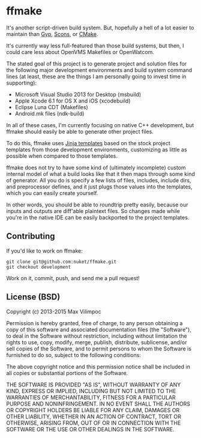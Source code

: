 # ffmake

It's another script-driven build system. But, hopefully a hell of a 
lot easier to maintain than [Gyp](https://code.google.com/p/gyp/), [Scons](http://www.scons.org/), or [CMake](http://www.cmake.org/).

It's currently way less full-featured than those build systems, but then, 
I could care less about OpenVMS Makefiles or OpenWatcom.

The stated goal of this project is to generate project and solution
files for the following major development environments and build
system command lines (at least, these are the things I am personally
going to invest time in supporting):

- Microsoft Visual Studio 2013 for Desktop (msbuild)
- Apple Xcode 6.1 for OS X and iOS (xcodebuild)
- Eclipse Luna CDT (Makefiles)
- Android.mk files (ndk-build)

In all of these cases, I'm currently focusing on native C++ development,
but ffmake should easily be able to generate other project files.

To do this, ffmake uses [Jinja templates](http://jinja.pocoo.org/) based on the stock project
templates from those development environments, customizing as little as possible when compared to those 
templates. 

ffmake does not try to have some kind of (ultimately 
incomplete) custom internal model of what a build looks like that it then 
maps through some kind of generator. All you do is specify a few lists of
files, includes, include dirs, and preprocessor defines, and it just 
plugs those values into the templates, which you can easily create 
yourself.

In other words, you should be able to roundtrip pretty easily, because
our inputs and outputs are diff'able plaintext files. So changes made
while you're in the native IDE can be easily backported to the project 
templates.

## Contributing

If you'd like to work on ffmake:

    git clone git@github.com:nuket/ffmake.git
    git checkout development

Work on it, commit, push, and send me a pull request!

## License (BSD)

Copyright (c) 2013-2015 Max Vilimpoc

Permission is hereby granted, free of charge, to any person obtaining 
a copy of this software and associated documentation files (the "Software"), 
to deal in the Software without restriction, including without limitation 
the rights to use, copy, modify, merge, publish, distribute, sublicense, 
and/or sell copies of the Software, and to permit persons to whom 
the Software is furnished to do so, subject to the following conditions:

The above copyright notice and this permission notice shall be 
included in all copies or substantial portions of the Software.

THE SOFTWARE IS PROVIDED "AS IS", WITHOUT WARRANTY OF ANY KIND, EXPRESS 
OR IMPLIED, INCLUDING BUT NOT LIMITED TO THE WARRANTIES OF MERCHANTABILITY, 
FITNESS FOR A PARTICULAR PURPOSE AND NONINFRINGEMENT. IN NO EVENT SHALL 
THE AUTHORS OR COPYRIGHT HOLDERS BE LIABLE FOR ANY CLAIM, DAMAGES OR 
OTHER LIABILITY, WHETHER IN AN ACTION OF CONTRACT, TORT OR OTHERWISE, 
ARISING FROM, OUT OF OR IN CONNECTION WITH THE SOFTWARE OR THE USE 
OR OTHER DEALINGS IN THE SOFTWARE.
